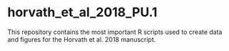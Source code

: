# horvath_et_al_2018_PU.1

This repository contains the most important R scripts used to create data and figures for the Horvath et al. 2018 manuscript.
